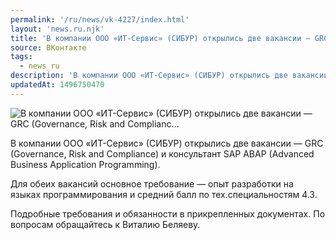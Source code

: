 ```yaml
---
permalink: '/ru/news/vk-4227/index.html'
layout: 'news.ru.njk'
title: 'В компании ООО «ИТ-Сервис» (СИБУР) открылись две вакансии — GRC (Governance, Risk and Complianc…'
source: ВКонтакте
tags:
  - news_ru
description: 'В компании ООО «ИТ-Сервис» (СИБУР) открылись две вакансии — GRC (Governance, Risk and Complianc…'
updatedAt: 1496750470
---
```

![В компании ООО «ИТ-Сервис» (СИБУР) открылись две вакансии — GRC (Governance, Risk and Complianc…](https://sun9-65.userapi.com/impf/c837635/v837635501/3a2e7/MKpy5dgIR90.jpg?size=1280x853&quality=96&sign=f59d0043451e2d4fc0ea63041ecd80d1&c_uniq_tag=RXk_3NZA7Qdft_5UxkcdKBIoIXbNmxUkh-XeddqM0cE&type=album)

В компании ООО «ИТ-Сервис» (СИБУР) открылись две вакансии — GRC (Governance, Risk and Compliance) и консультант SAP ABAP (Advanced Business Application Programming).

Для обеих вакансий основное требование — опыт разработки на языках программирования и средний балл по тех.специальностям 4.3.

Подробные требования и обязанности в прикрепленных документах.
По вопросам обращайтесь к Виталию Беляеву.
